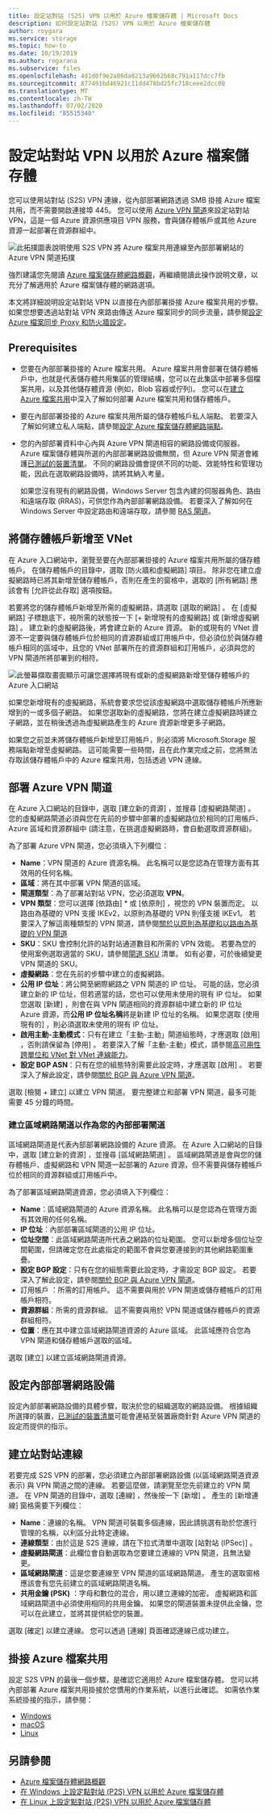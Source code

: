 ```yaml
---
title: 設定站對站 (S2S) VPN 以用於 Azure 檔案儲存體 | Microsoft Docs
description: 如何設定站對站 (S2S) VPN 以用於 Azure 檔案儲存體
author: roygara
ms.service: storage
ms.topic: how-to
ms.date: 10/19/2019
ms.author: rogarana
ms.subservice: files
ms.openlocfilehash: 4d1d0f9e2a86da8213a9662b68c791a117dcc7fb
ms.sourcegitcommit: 877491bd46921c11dd478bd25fc718ceee2dcc08
ms.translationtype: MT
ms.contentlocale: zh-TW
ms.lasthandoff: 07/02/2020
ms.locfileid: "85515340"
---
```

# <a name="configure-a-site-to-site-vpn-for-use-with-azure-files"></a>設定站對站 VPN 以用於 Azure 檔案儲存體
您可以使用站對站 (S2S) VPN 連線，從內部部署網路透過 SMB 掛接 Azure 檔案共用，而不需要開啟連接埠 445。 您可以使用 [Azure VPN 閘道](../../vpn-gateway/vpn-gateway-about-vpngateways.md)來設定站對站 VPN，這是一個 Azure 資源供應項目 VPN 服務，會與儲存體帳戶或其他 Azure 資源一起部署在資源群組中。

![此拓撲圖表說明使用 S2S VPN 將 Azure 檔案共用連線至內部部署網站的 Azure VPN 閘道拓撲](media/storage-files-configure-s2s-vpn/s2s-topology.png)

強烈建議您先閱讀 [Azure 檔案儲存體網路概觀](storage-files-networking-overview.md)，再繼續閱讀此操作說明文章，以充分了解適用於 Azure 檔案儲存體的網路選項。

本文將詳細說明設定站對站 VPN 以直接在內部部署掛接 Azure 檔案共用的步驟。 如果您想要透過站對站 VPN 來路由傳送 Azure 檔案同步的同步流量，請參閱[設定 Azure 檔案同步 Proxy 和防火牆設定](storage-sync-files-firewall-and-proxy.md)。

## <a name="prerequisites"></a>Prerequisites
- 您要在內部部署掛接的 Azure 檔案共用。 Azure 檔案共用會部署在儲存體帳戶中，也就是代表儲存體共用集區的管理結構，您可以在此集區中部署多個檔案共用，以及其他儲存體資源 (例如，Blob 容器或佇列)。 您可以在[建立 Azure 檔案共用](storage-how-to-create-file-share.md)中深入了解如何部署 Azure 檔案共用和儲存體帳戶。

- 要在內部部署掛接的 Azure 檔案共用所屬的儲存體帳戶私人端點。 若要深入了解如何建立私人端點，請參閱[設定 Azure 檔案儲存體網路端點](storage-files-networking-endpoints.md?tabs=azure-portal)。 

- 您的內部部署資料中心內與 Azure VPN 閘道相容的網路設備或伺服器。 Azure 檔案儲存體與所選的內部部署網路設備無關，但 Azure VPN 閘道會維護[已測試的裝置清單](../../vpn-gateway/vpn-gateway-about-vpn-devices.md)。 不同的網路設備會提供不同的功能、效能特性和管理功能，因此在選取網路設備時，請將其納入考量。

    如果您沒有現有的網路設備，Windows Server 包含內建的伺服器角色、路由和遠端存取 (RRAS)，可供您作為內部部署網路設備。 若要深入了解如何在 Windows Server 中設定路由和遠端存取，請參閱 [RAS 閘道](https://docs.microsoft.com/windows-server/remote/remote-access/ras-gateway/ras-gateway)。

## <a name="add-storage-account-to-vnet"></a>將儲存體帳戶新增至 VNet
在 Azure 入口網站中，瀏覽至要在內部部署掛接的 Azure 檔案共用所屬的儲存體帳戶。 在儲存體帳戶的目錄中，選取 [防火牆和虛擬網路]  項目。 除非您在建立虛擬網路時已將其新增至儲存體帳戶，否則在產生的窗格中，選取的 [所有網路]  應該會有 [允許從此存取]  選項按鈕。

若要將您的儲存體帳戶新增至所需的虛擬網路，請選取 [選取的網路]  。 在 [虛擬網路]  子標題底下，視所需的狀態按一下 [+ 新增現有的虛擬網路]  或 [新增虛擬網路]  。 建立新的虛擬網路後，將會建立新的 Azure 資源。 新的或現有的 VNet 資源不一定要與儲存體帳戶位於相同的資源群組或訂用帳戶中，但必須位於與儲存體帳戶相同的區域中，且您的 VNet 部署所在的資源群組和訂用帳戶，必須與您的 VPN 閘道所將部署到的相符。 

![此螢幕擷取畫面顯示可讓您選擇將現有或新的虛擬網路新增至儲存體帳戶的 Azure 入口網站](media/storage-files-configure-s2s-vpn/add-vnet-1.png)

如果您新增現有的虛擬網路，系統會要求您從該虛擬網路中選取儲存體帳戶所應新增到的一或多個子網路。 如果您選取新的虛擬網路，您將在建立虛擬網路時建立子網路，並在稍後透過為虛擬網路產生的 Azure 資源新增更多子網路。

如果您之前並未將儲存體帳戶新增至訂用帳戶，則必須將 Microsoft.Storage 服務端點新增至虛擬網路。 這可能需要一些時間，且在此作業完成之前，您將無法存取該儲存體帳戶中的 Azure 檔案共用，包括透過 VPN 連線。 

## <a name="deploy-an-azure-vpn-gateway"></a>部署 Azure VPN 閘道
在 Azure 入口網站的目錄中，選取 [建立新的資源]  ，並搜尋 [虛擬網路閘道]  。 您的虛擬網路閘道必須與您在先前的步驟中部署的虛擬網路位於相同的訂用帳戶、Azure 區域和資源群組中 (請注意，在挑選虛擬網路時，會自動選取資源群組)。 

為了部署 Azure VPN 閘道，您必須填入下列欄位：

- **Name**：VPN 閘道的 Azure 資源名稱。 此名稱可以是您認為在管理方面有其效用的任何名稱。
- **區域**：將在其中部署 VPN 閘道的區域。
- **閘道類型**：為了部署站對站 VPN，您必須選取 **VPN**。
- **VPN 類型**：您可以選擇 [依路由]  * 或 [依原則]  ，視您的 VPN 裝置而定。 以路由為基礎的 VPN 支援 IKEv2，以原則為基礎的 VPN 則僅支援 IKEv1。 若要深入了解這兩種類型的 VPN 閘道，請參閱[關於以原則為基礎和以路由為基礎的 VPN 閘道](../../vpn-gateway/vpn-gateway-connect-multiple-policybased-rm-ps.md#about)
- **SKU**：SKU 會控制允許的站對站通道數目和所需的 VPN 效能。 若要為您的使用案例選取適當的 SKU，請參閱[閘道 SKU](../../vpn-gateway/vpn-gateway-about-vpngateways.md#gwsku) 清單。 如有必要，可於後續變更 VPN 閘道的 SKU。
- **虛擬網路**：您在先前的步驟中建立的虛擬網路。
- **公用 IP 位址**：將公開至網際網路之 VPN 閘道的 IP 位址。 可能的話，您必須建立新的 IP 位址，但若適當的話，您也可以使用未使用的現有 IP 位址。 如果您選取 [新建]  ，則會在與 VPN 閘道相同的資源群組中建立新的 IP 位址 Azure 資源，而**公用 IP 位址名稱**將是新建 IP 位址的名稱。 如果您選取 [使用現有的]  ，則必須選取未使用的現有 IP 位址。
- **啟用主動-主動模式**：只有在建立「主動-主動」閘道組態時，才應選取 [啟用]  ，否則請保留為 [停用]  。 若要深入了解「主動-主動」模式，請參閱[高可用性跨單位和 VNet 對 VNet 連線能力](../../vpn-gateway/vpn-gateway-highlyavailable.md)。
- **設定 BGP ASN**：只有在您的組態特別需要此設定時，才應選取 [啟用]  。 若要深入了解此設定，請參閱[關於 BGP 與 Azure VPN 閘道](../../vpn-gateway/vpn-gateway-bgp-overview.md)。

選取 [檢閱 + 建立]  以建立 VPN 閘道。 要完整建立和部署 VPN 閘道，最多可能需要 45 分鐘的時間。

### <a name="create-a-local-network-gateway-for-your-on-premises-gateway"></a>建立區域網路閘道以作為您的內部部署閘道 
區域網路閘道是代表內部部署網路設備的 Azure 資源。 在 Azure 入口網站的目錄中，選取 [建立新的資源]  ，並搜尋 [區域網路閘道]  。 區域網路閘道是會與您的儲存體帳戶、虛擬網路和 VPN 閘道一起部署的 Azure 資源，但不需要與儲存體帳戶位於相同的資源群組或訂用帳戶中。 

為了部署區域網路閘道資源，您必須填入下列欄位：

- **Name**：區域網路閘道的 Azure 資源名稱。 此名稱可以是您認為在管理方面有其效用的任何名稱。
- **IP 位址**：內部部署區域閘道的公用 IP 位址。
- **位址空間**：此區域網路閘道所代表之網路的位址範圍。 您可以新增多個位址空間範圍，但請確定您在此處指定的範圍不會與您要連接到的其他網路範圍重疊。 
- **設定 BGP 設定**：只有在您的組態需要此設定時，才需設定 BGP 設定。 若要深入了解此設定，請參閱[關於 BGP 與 Azure VPN 閘道](../../vpn-gateway/vpn-gateway-bgp-overview.md)。
- 訂用帳戶  ：所需的訂用帳戶。 這不需要與用於 VPN 閘道或儲存體帳戶的訂用帳戶相符。
- **資源群組**：所需的資源群組。 這不需要與用於 VPN 閘道或儲存體帳戶的資源群組相符。
- **位置**：應在其中建立區域網路閘道資源的 Azure 區域。 此區域應符合您為 VPN 閘道和儲存體帳戶選取的區域。

選取 [建立]  以建立區域網路閘道資源。  

## <a name="configure-on-premises-network-appliance"></a>設定內部部署網路設備
設定內部部署網路設備的具體步驟，取決於您的組織選取的網路設備。 根據組織所選擇的裝置，[已測試的裝置清單](../../vpn-gateway/vpn-gateway-about-vpn-devices.md)可能會連結至裝置廠商針對 Azure VPN 閘道的設定而提供的指示。

## <a name="create-the-site-to-site-connection"></a>建立站對站連線
若要完成 S2S VPN 的部署，您必須建立內部部署網路設備 (以區域網路閘道資源表示) 與 VPN 閘道之間的連線。 若要這麼做，請瀏覽至您先前建立的 VPN 閘道。 在 VPN 閘道的目錄中，選取 [連線]  ，然後按一下 [新增]  。 產生的 [新增連線]  窗格需要下列欄位：

- **Name**：連線的名稱。 VPN 閘道可裝載多個連線，因此請挑選有助於您進行管理的名稱，以利區分此特定連線。
- **連線類型**：由於這是 S2S 連線，請在下拉式清單中選取 [站對站 (IPSec)]  。
- **虛擬網路閘道**：此欄位會自動選取為您要建立連線的 VPN 閘道，且無法變更。
- **區域網路閘道**：這是您要連線至 VPN 閘道的區域網路閘道。 產生的選取窗格應該會有您先前建立的區域網路閘道名稱。
- **共用金鑰 (PSK)** ：字母和數位的混合，用以建立連線的加密。 虛擬網路和區域網路閘道中必須使用相同的共用金鑰。 如果您的閘道裝置未提供此金鑰，您可以在此建立，並將其提供給您的裝置。

選取 [確定]  以建立連線。 您可以透過 [連線]  頁面確認連線已成功建立。

## <a name="mount-azure-file-share"></a>掛接 Azure 檔案共用 
設定 S2S VPN 的最後一個步驟，是確認它適用於 Azure 檔案儲存體。 您可以將內部部署 Azure 檔案共用掛接於您慣用的作業系統，以進行此確認。 如需依作業系統掛接的指示，請參閱：

- [Windows](storage-how-to-use-files-windows.md)
- [macOS](storage-how-to-use-files-mac.md)
- [Linux](storage-how-to-use-files-linux.md)

## <a name="see-also"></a>另請參閱
- [Azure 檔案儲存體網路概觀](storage-files-networking-overview.md)
- [在 Windows 上設定點對站 (P2S) VPN 以用於 Azure 檔案儲存體](storage-files-configure-p2s-vpn-windows.md)
- [在 Linux 上設定點對站 (P2S) VPN 以用於 Azure 檔案儲存體](storage-files-configure-p2s-vpn-linux.md)